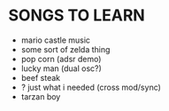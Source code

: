 # SONGS TO LEARN
- mario castle music
- some sort of zelda thing
- pop corn (adsr demo)
- lucky man (dual osc?)
- beef steak
- ? just what i needed (cross mod/sync)
- tarzan boy
